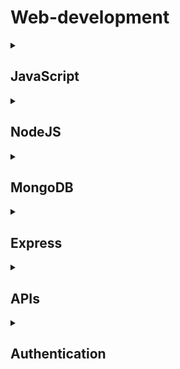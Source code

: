 # Web-development


<details> <summary><h2> JavaScript </h2></summary>

- Variables
- Operations
- Functions
- Control Flow Statements
- Callbacks
- Promise
- Async & Await
- DOM & Event Listner
- Inline, Internal & External JS

</details>


<details> <summary><h2> NodeJS </h2></summary>

- What is NodeJS?
- Why to use NodeJS?
- Difference between Browser runtime & NodeJS runtime
- Explain Non-blocking, event-driven and asynchronous with example
- Node Module System
- Event Loop, Call Stack & Callback Queue
- How Synchronous & Asynchronous JS works?

</details>


<details> <summary><h2> MongoDB </h2></summary>

- Difference between SQL & NoSQL
- Advantages of NoSQL
- Disadvantages of NoSQL
- When to use what : SQL & NoSQL?

</details>


<details> <summary><h2> Express </h2></summary>

- Routing
- [Middleware](https://github.com/Shweta2024/express-middleware)

</details>


<details> <summary><h2> APIs </h2></summary>

</details>

<details> <summary><h2> Authentication </h2></summary>
  
- [different ways to authenticate user](https://github.com/Shweta2024/Secrets-App/blob/main/README.md)
- Authentication VS Authorization
-  Passport
-  JWT Authentication 
-  Google Auth
